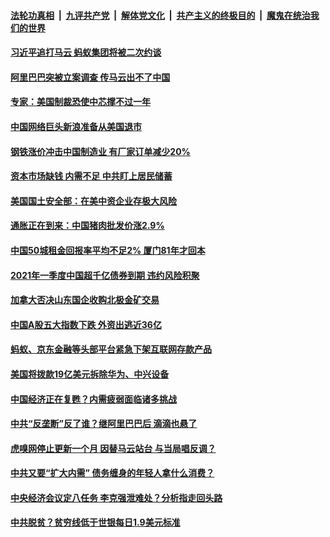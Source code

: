 

####  [法轮功真相](../../../../basic/blob/master/README.md?t=12250003) &nbsp;|&nbsp; [九评共产党](../../../../9ping.md/blob/master/README.md?t=12250003) &nbsp;|&nbsp; [解体党文化](../../../../jtdwh.md/blob/master/README.md?t=12250003)  &nbsp;|&nbsp; [共产主义的终极目的](../../../../gczydzjmd.md/blob/master/README.md?t=12250003) &nbsp;|&nbsp; [魔鬼在统治我们的世界](../../../../mgztzwmdsj.md/blob/master/README.md?t=12250003) 

#### [习近平追打马云 蚂蚁集团将被二次约谈](../pages/soh7/456775.md?t=12250003) 
#### [阿里巴巴突被立案调查 传马云出不了中国](../pages/soh7/456733.md?t=12250003) 
#### [专家：美国制裁恐使中芯撑不过一年](../pages/soh7/456658.md?t=12250003) 
#### [中国网络巨头新浪准备从美国退市](../pages/soh7/456640.md?t=12250003) 
#### [钢铁涨价冲击中国制造业 有厂家订单减少20%](../pages/soh7/456625.md?t=12250003) 
#### [资本市场缺钱 内需不足 中共盯上居民储蓄](../pages/soh7/456607.md?t=12250003) 
#### [美国国土安全部：在美中资企业存极大风险](../pages/soh7/456436.md?t=12250003) 
#### [通胀正在到来：中国猪肉批发价涨2.9% ](../pages/soh7/456280.md?t=12250003) 
#### [中国50城租金回报率平均不足2% 厦门81年才回本](../pages/soh7/456271.md?t=12250003) 
#### [2021年一季度中国超千亿债券到期 违约风险积聚](../pages/soh7/456262.md?t=12250003) 
#### [加拿大否决山东国企收购北极金矿交易](../pages/soh7/456259.md?t=12250003) 
#### [中国A股五大指数下跌 外资出逃近36亿](../pages/soh7/456247.md?t=12250003) 
#### [蚂蚁、京东金融等头部平台紧急下架互联网存款产品](../pages/soh7/455887.md?t=12250003) 
#### [美国将拨款19亿美元拆除华为、中兴设备](../pages/soh7/455878.md?t=12250003) 
#### [中国经济正在复甦？内需疲弱面临诸多挑战](../pages/soh7/455866.md?t=12250003) 
#### [中共“反垄断”反了谁？继阿里巴巴后 滴滴也悬了](../pages/soh7/455536.md?t=12250003) 
#### [虎嗅网停止更新一个月 因替马云站台 与当局唱反调？](../pages/soh7/455500.md?t=12250003) 
#### [中共又要“扩大内需” 债务缠身的年轻人拿什么消费？](../pages/soh7/455458.md?t=12250003) 
#### [中央经济会议定八任务 李克强泄难处？分析指走回头路](../pages/soh7/455119.md?t=12250003) 
#### [中共脱贫？贫穷线低于世银每日1.9美元标准](../pages/soh7/455047.md?t=12250003) 
